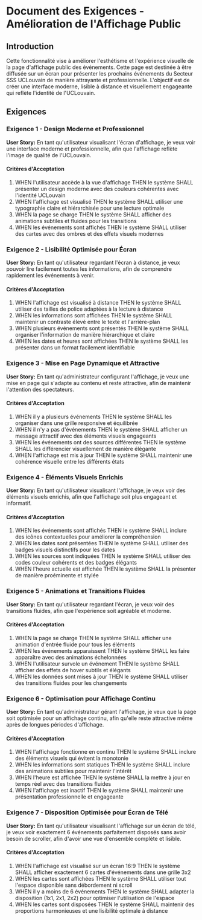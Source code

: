# Document des Exigences - Amélioration de l'Affichage Public

## Introduction

Cette fonctionnalité vise à améliorer l'esthétisme et l'expérience visuelle de la page d'affichage public des événements. Cette page est destinée à être diffusée sur un écran pour présenter les prochains événements du Secteur SSS UCLouvain de manière attrayante et professionnelle. L'objectif est de créer une interface moderne, lisible à distance et visuellement engageante qui reflète l'identité de l'UCLouvain.

## Exigences

### Exigence 1 - Design Moderne et Professionnel

**User Story:** En tant qu'utilisateur visualisant l'écran d'affichage, je veux voir une interface moderne et professionnelle, afin que l'affichage reflète l'image de qualité de l'UCLouvain.

#### Critères d'Acceptation

1. WHEN l'utilisateur accède à la vue d'affichage THEN le système SHALL présenter un design moderne avec des couleurs cohérentes avec l'identité UCLouvain
2. WHEN l'affichage est visualisé THEN le système SHALL utiliser une typographie claire et hiérarchisée pour une lecture optimale
3. WHEN la page se charge THEN le système SHALL afficher des animations subtiles et fluides pour les transitions
4. WHEN les événements sont affichés THEN le système SHALL utiliser des cartes avec des ombres et des effets visuels modernes

### Exigence 2 - Lisibilité Optimisée pour Écran

**User Story:** En tant qu'utilisateur regardant l'écran à distance, je veux pouvoir lire facilement toutes les informations, afin de comprendre rapidement les événements à venir.

#### Critères d'Acceptation

1. WHEN l'affichage est visualisé à distance THEN le système SHALL utiliser des tailles de police adaptées à la lecture à distance
2. WHEN les informations sont affichées THEN le système SHALL maintenir un contraste élevé entre le texte et l'arrière-plan
3. WHEN plusieurs événements sont présentés THEN le système SHALL organiser l'information de manière hiérarchique et claire
4. WHEN les dates et heures sont affichées THEN le système SHALL les présenter dans un format facilement identifiable

### Exigence 3 - Mise en Page Dynamique et Attractive

**User Story:** En tant qu'administrateur configurant l'affichage, je veux une mise en page qui s'adapte au contenu et reste attractive, afin de maintenir l'attention des spectateurs.

#### Critères d'Acceptation

1. WHEN il y a plusieurs événements THEN le système SHALL les organiser dans une grille responsive et équilibrée
2. WHEN il n'y a pas d'événements THEN le système SHALL afficher un message attractif avec des éléments visuels engageants
3. WHEN les événements ont des sources différentes THEN le système SHALL les différencier visuellement de manière élégante
4. WHEN l'affichage est mis à jour THEN le système SHALL maintenir une cohérence visuelle entre les différents états

### Exigence 4 - Éléments Visuels Enrichis

**User Story:** En tant qu'utilisateur visualisant l'affichage, je veux voir des éléments visuels enrichis, afin que l'affichage soit plus engageant et informatif.

#### Critères d'Acceptation

1. WHEN les événements sont affichés THEN le système SHALL inclure des icônes contextuelles pour améliorer la compréhension
2. WHEN les dates sont présentées THEN le système SHALL utiliser des badges visuels distinctifs pour les dates
3. WHEN les sources sont indiquées THEN le système SHALL utiliser des codes couleur cohérents et des badges élégants
4. WHEN l'heure actuelle est affichée THEN le système SHALL la présenter de manière proéminente et stylée

### Exigence 5 - Animations et Transitions Fluides

**User Story:** En tant qu'utilisateur regardant l'écran, je veux voir des transitions fluides, afin que l'expérience soit agréable et moderne.

#### Critères d'Acceptation

1. WHEN la page se charge THEN le système SHALL afficher une animation d'entrée fluide pour tous les éléments
2. WHEN les événements apparaissent THEN le système SHALL les faire apparaître avec des animations échelonnées
3. WHEN l'utilisateur survole un événement THEN le système SHALL afficher des effets de hover subtils et élégants
4. WHEN les données sont mises à jour THEN le système SHALL utiliser des transitions fluides pour les changements

### Exigence 6 - Optimisation pour Affichage Continu

**User Story:** En tant qu'administrateur gérant l'affichage, je veux que la page soit optimisée pour un affichage continu, afin qu'elle reste attractive même après de longues périodes d'affichage.

#### Critères d'Acceptation

1. WHEN l'affichage fonctionne en continu THEN le système SHALL inclure des éléments visuels qui évitent la monotonie
2. WHEN les informations sont statiques THEN le système SHALL inclure des animations subtiles pour maintenir l'intérêt
3. WHEN l'heure est affichée THEN le système SHALL la mettre à jour en temps réel avec des transitions fluides
4. WHEN l'affichage est inactif THEN le système SHALL maintenir une présentation professionnelle et engageante

### Exigence 7 - Disposition Optimisée pour Écran de Télé

**User Story:** En tant qu'utilisateur visualisant l'affichage sur un écran de télé, je veux voir exactement 6 événements parfaitement disposés sans avoir besoin de scroller, afin d'avoir une vue d'ensemble complète et lisible.

#### Critères d'Acceptation

1. WHEN l'affichage est visualisé sur un écran 16:9 THEN le système SHALL afficher exactement 6 cartes d'événements dans une grille 3x2
2. WHEN les cartes sont affichées THEN le système SHALL utiliser tout l'espace disponible sans débordement ni scroll
3. WHEN il y a moins de 6 événements THEN le système SHALL adapter la disposition (1x1, 2x1, 2x2) pour optimiser l'utilisation de l'espace
4. WHEN les cartes sont disposées THEN le système SHALL maintenir des proportions harmonieuses et une lisibilité optimale à distance